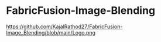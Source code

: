 # FabricFusion-Image-Blending
https://github.com/KajalRathod27/FabricFusion-Image_Blending/blob/main/Logo.png
